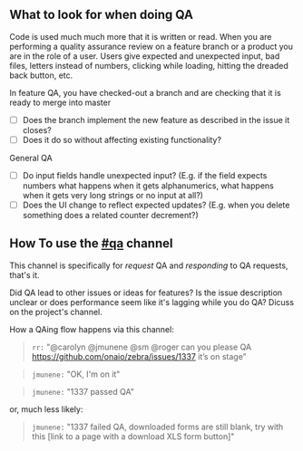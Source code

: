 What to look for when doing QA
---

Code is used much much more that it is written or read. When you are performing a quality assurance review on a feature branch or a product you are in the role of a user. Users give expected and unexpected input, bad files, letters instead of numbers, clicking while loading, hitting the dreaded back button, etc.

In feature QA, you have checked-out a branch and are checking that it is ready to merge into master

* [ ] Does the branch implement the new feature as described in the issue it closes?
* [ ] Does it do so without affecting existing functionality?

General QA

* [ ] Do input fields handle unexpected input? (E.g. if the field expects numbers what happens when it gets alphanumerics, what happens when it gets very long strings or no input at all?)
* [ ] Does the UI change to reflect expected updates? (E.g. when you delete something does a related counter decrement?)

How To use the [#qa](https://onaio.slack.com/messages/qa/) channel
---

This channel is specifically for *request* QA and *responding* to QA requests, that's it.

Did QA lead to other issues or ideas for features? Is the issue description unclear or does performance seem like it's lagging while you do QA? Dicuss on the project's channel.

How a QAing flow happens via this channel:

> `rr:` "@carolyn @jmunene @sm @roger can you please QA https://github.com/onaio/zebra/issues/1337 it’s on stage”

> `jmunene:` "OK, I'm on it"

> `jmunene:` "1337 passed QA" 

or, much less likely:

> `jmunene:` "1337 failed QA, downloaded forms are still blank, try with this [link to a page with a download XLS form button]" 
